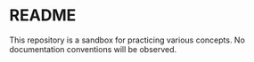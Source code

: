 # README

This repository is a sandbox for practicing various concepts. No documentation conventions will be observed.



